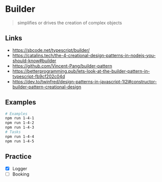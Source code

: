 # Builder

> simplifies or drives the creation of complex objects

## Links

- https://sbcode.net/typescript/builder/
- https://catalins.tech/the-4-creational-design-patterns-in-nodejs-you-should-know#builder
- https://github.com/Vincent-Pang/builder-pattern
- https://betterprogramming.pub/lets-look-at-the-builder-pattern-in-typescript-fb9cf202c04d
- https://dev.to/twinfred/design-patterns-in-javascript-1l2l#constructor-builder-pattern-creational-design

## Examples

```bash
# Examples
npm run 1-4-1
npm run 1-4-2
npm run 1-4-3
# Tasks
npm run 1-4-4
npm run 1-4-5
```

## Practice

- [x] Logger
- [ ] Booking
